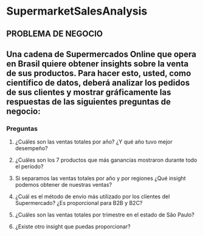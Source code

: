 # SupermarketSalesAnalysis
## PROBLEMA DE NEGOCIO
## Una cadena de Supermercados Online que opera en Brasil quiere obtener insights sobre la venta de sus productos. Para hacer esto, usted, como científico de datos, deberá analizar los pedidos de sus clientes y mostrar gráficamente las respuestas de las siguientes preguntas de negocio:
### **Preguntas**

1. ¿Cuáles son las ventas totales por año? ¿Y qué año tuvo mejor desempeño?

2. ¿Cuáles son los 7 productos que más ganancias mostraron durante todo el período?

3. Si separamos las ventas totales por año y por regiones ¿Qué insight podemos obtener de nuestras ventas?

4. ¿Cuál es el método de envío más utilizado por los clientes del Supermercado? ¿Es proporcional para B2B y B2C?

5. ¿Cuáles son las ventas totales por trimestre en el estado de São Paulo?

6. ¿Existe otro insight que puedas proporcionar?
